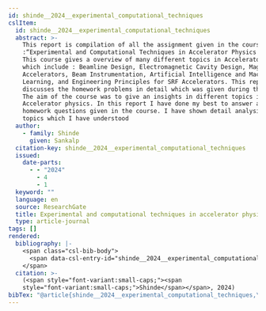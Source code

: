 ```yaml
---
id: shinde__2024__experimental_computational_techniques
cslItem:
  id: shinde__2024__experimental_computational_techniques
  abstract: >-
    This report is compilation of all the assignment given in the course
    :“Experimental and Computational Techniques in Accelerator Physics (755 ) “.
    This course gives a overview of many different topics in Accelerator physics
    which include : Beamline Design, Electromagnetic Cavity Design, Magnets for
    Accelerators, Beam Instrumentation, Artificial Intelligence and Machine
    Learning, and Engineering Principles for SRF Accelerators. This report
    discusses the homework problems in detail which was given during the course.
    The aim of the course was to give an insights in different topics in
    Accelerator physics. In this report I have done my best to answer all the
    homework questions given in the course. I have shown detail analysis of the
    topics which I have understood
  author:
    - family: Shinde
      given: Sankalp
  citation-key: shinde__2024__experimental_computational_techniques
  issued:
    date-parts:
      - - "2024"
        - 4
        - 1
  keyword: ""
  language: en
  source: ResearchGate
  title: Experimental and computational techniques in accelerator physics
  type: article-journal
tags: []
rendered:
  bibliography: |-
    <span class="csl-bib-body">
      <span data-csl-entry-id="shinde__2024__experimental_computational_techniques" class="csl-entry"><span class='author-bib'>Shinde</span>. <span class='date-bib'>(2024)</span>. <span class='title'><b><i>Experimental and computational techniques in accelerator physics</i></b></span>.</span>
    </span>
  citation: >-
    (<span style="font-variant:small-caps;"><span
    style="font-variant:small-caps;">Shinde</span></span>, 2024)
bibTex: "@article{shinde__2024__experimental_computational_techniques,\n\tauthor = {Shinde, Sankalp},\n\tyear = {2024},\n\tmonth = {apr 1},\n\ttitle = {Experimental and computational techniques in accelerator physics},\n}\n\n"
---
```


